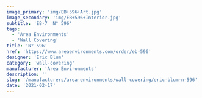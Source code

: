 ```yaml
---
image_primary: 'img/EB+596+Art.jpg'
image_secondary: 'img/EB+596+Interior.jpg'
subtitle: 'EB-7  N° 596'
tags:
  - 'Area Environments'
  - 'Wall Covering'
title: 'N° 596'
href: 'https://www.areaenvironments.com/order/eb-596'
designer: 'Eric Blum'
category: 'wall-covering'
manufacturer: 'Area Environments'
description: ''
slug: '/manufacturers/area-environments/wall-covering/eric-blum-n-596'
date: '2021-02-17'
---
```


